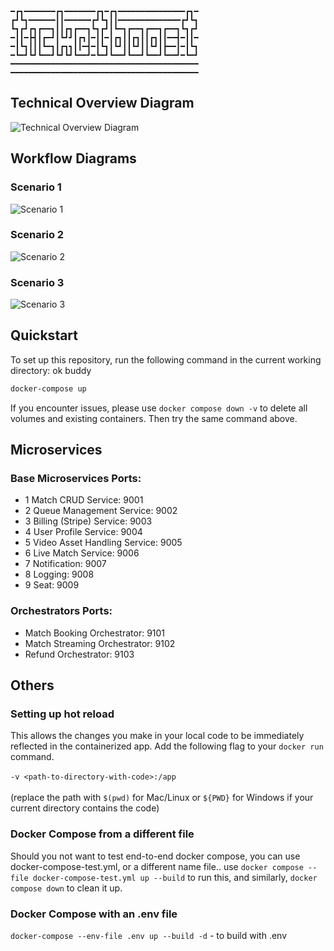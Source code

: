 ```
━┏┓━━━━━━━┏┓━━━━━━━┏┓━┏┓━━━━━━━━━━━━━━━┏┓━
┏┛┗┓━━━━━━┃┃━━━━━━┏┛┗┓┃┃━━━━━━━━━━━━━━┏┛┗┓
┗┓┏┛┏┓┏━━┓┃┃┏┓┏━━┓┗┓┏┛┃┗━┓┏━━┓┏━━┓┏━━┓┗┓┏┛
━┃┃━┣┫┃┏━┛┃┗┛┛┃┏┓┃━┃┃━┃┏┓┃┃┏┓┃┃┏┓┃┃━━┫━┃┃━
━┃┗┓┃┃┃┗━┓┃┏┓┓┃┃━┫━┃┗┓┃┗┛┃┃┗┛┃┃┗┛┃┣━━┃━┃┗┓
━┗━┛┗┛┗━━┛┗┛┗┛┗━━┛━┗━┛┗━━┛┗━━┛┗━━┛┗━━┛━┗━┛
━━━━━━━━━━━━━━━━━━━━━━━━━━━━━━━━━━━━━━━━━━
━━━━━━━━━━━━━━━━━━━━━━━━━━━━━━━━━━━━━━━━━━
```


## Technical Overview Diagram
![Technical Overview Diagram](tod.png)

## Workflow Diagrams
### Scenario 1
![Scenario 1](scenario1.png)

### Scenario 2
![Scenario 2](scenario2.png)

### Scenario 3
![Scenario 3](scenario3.png)

## Quickstart
To set up this repository, run the following command in the current working directory:
ok buddy 
```bash
docker-compose up
```

If you encounter issues, please use `docker compose down -v` to delete all volumes and existing containers. Then try the same command above.



## Microservices
### Base Microservices Ports:
- 1 Match CRUD Service: 9001
- 2 Queue Management Service: 9002
- 3 Billing (Stripe) Service: 9003
- 4 User Profile Service: 9004
- 5 Video Asset Handling Service: 9005
- 6 Live Match Service: 9006
- 7 Notification: 9007
- 8 Logging: 9008
- 9 Seat: 9009
### Orchestrators Ports:
- Match Booking Orchestrator: 9101
- Match Streaming Orchestrator: 9102
- Refund Orchestrator: 9103


## Others
### Setting up hot reload
This allows the changes you make in your local code to be immediately reflected in the containerized app. Add the following flag to your `docker run` command.<br><br>
`-v <path-to-directory-with-code>:/app`<br><br>
(replace the path with `$(pwd)` for Mac/Linux or `${PWD}` for Windows if your current directory contains the code)

### Docker Compose from a different file
Should you not want to test end-to-end docker compose, you can use docker-compose-test.yml, or a different name file.. use `docker compose --file docker-compose-test.yml up --build` to run this, and similarly, `docker compose down` to clean it up.

### Docker Compose with an .env file
`docker-compose --env-file .env up --build -d` - to build with .env
